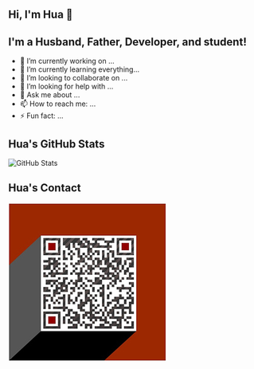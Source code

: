 ## Hi, I'm Hua 👋

<!--
**aemooooon/aemooooon** is a ✨ _special_ ✨ repository because its `README.md` (this file) appears on your GitHub profile.

Here are some ideas to get you started:
-->

## I'm a Husband, Father, Developer, and student!

- 🔭  I’m currently working on ...
- 🌱  I’m currently learning everything...
- 👯  I’m looking to collaborate on ...
- 🤔  I’m looking for help with ...
- 💬  Ask me about ...
- 📫  How to reach me: ...
- ⚡  Fun fact: ...


## Hua's GitHub Stats
![GitHub Stats](https://github-readme-stats.vercel.app/api?username=aemooooon&hide=["stars"]&show_icons=true&title_color=fff&icon_color=79ff97&text_color=9f9f9f&bg_color=151515)


## Hua's Contact

![Wechat](https://github.com/aemooooon/Project-Portfolio/blob/master/assets/img/p/WeChatQRcode.jpg?raw=true)
